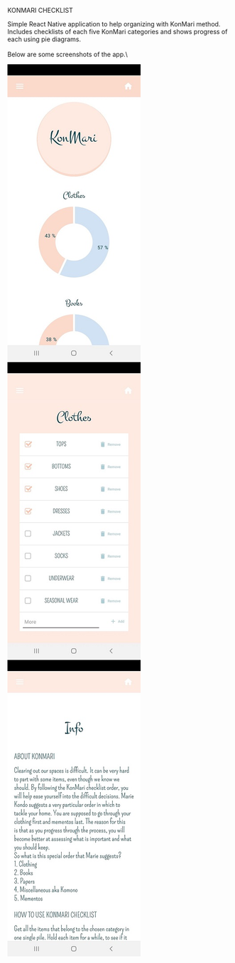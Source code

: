 KONMARI CHECKLIST

Simple React Native application to help organizing with KonMari method. \
Includes checklists of each five KonMari categories and shows progress of each using pie diagrams.\
\
Below are some screenshots of the app.\

![Screenshot Front](https://github.com/PennaPenna/konmari_checklist/blob/main/screenshots/Screenshot_konmari_front.jpg)
![Screenshot List](https://github.com/PennaPenna/konmari_checklist/blob/main/screenshots/Screenshot_konmari_list.jpg)
![Screenshot Info](https://github.com/PennaPenna/konmari_checklist/blob/main/screenshots/Screenshot_konmari_info.jpg)
